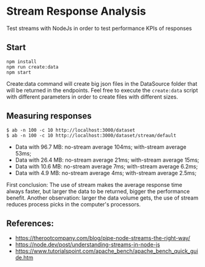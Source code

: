 # Stream Response Analysis

Test streams with NodeJs in order to test performance KPIs of responses

## Start

```shell
npm install
npm run create:data
npm start
```

Create:data command will create big json files in the DataSource folder that will be returned in the endpoints.
Feel free to execute the `create:data` script with different parameters in order to create files with different sizes.

## Measuring responses

```shell
$ ab -n 100 -c 10 http://localhost:3000/dataset
$ ab -n 100 -c 10 http://localhost:3000/dataset/stream/default
```

* Data with 96.7 MB: no-stream average 104ms; with-stream average 53ms;
* Data with 26.4 MB: no-stream average 21ms; with-stream average 15ms;
* Data with 10.6 MB: no-stream average 7ms; with-stream average 6.2ms;
* Data with  4.9 MB: no-stream average 4ms; with-stream average 2.5ms;

First conclusion:
The use of stream makes the average response time always faster, but larger the data to be returned, bigger the
performance benefit. Another observation: larger the data volume gets, the use of stream reduces process picks
in the computer's processors.

## References:
- https://therootcompany.com/blog/pipe-node-streams-the-right-way/
- https://node.dev/post/understanding-streams-in-node-js
- https://www.tutorialspoint.com/apache_bench/apache_bench_quick_guide.htm